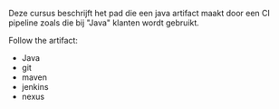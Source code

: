 Deze cursus beschrijft het pad die een java artifact maakt door een CI pipeline zoals die bij "Java" klanten wordt gebruikt.

Follow the artifact:
- Java
- git
- maven
- jenkins
- nexus

